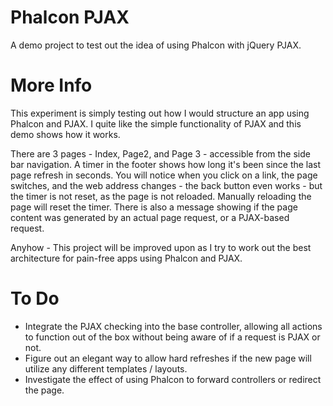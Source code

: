 Phalcon PJAX
============

A demo project to test out the idea of using Phalcon with jQuery PJAX.

More Info
=========

This experiment is simply testing out how I would structure an app using Phalcon 
and PJAX. I quite like the simple functionality of PJAX and this demo shows how it works.

There are 3 pages - Index, Page2, and Page 3 - accessible from the side bar navigation. A timer in 
the footer shows how long it's been since the last page refresh in seconds. You will notice when you 
click on a link, the page switches, and the web address changes - the back button even works - 
but the timer is not reset, as the page is not reloaded. Manually reloading the page will 
reset the timer. There is also a message showing if the page content was generated by an actual 
page request, or a PJAX-based request.

Anyhow - This project will be improved upon as I try to work out the best architecture for pain-free 
apps using Phalcon and PJAX.


To Do
=====

- Integrate the PJAX checking into the base controller, allowing all actions 
to function out of the box without being aware of if a request is PJAX or not.
- Figure out an elegant way to allow hard refreshes if the new page will utilize 
any different templates / layouts.
- Investigate the effect of using Phalcon to forward controllers or redirect the page.